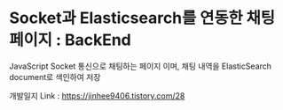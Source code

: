 # Socket과 Elasticsearch를 연동한 채팅 페이지 : BackEnd
JavaScript Socket 통신으로 채팅하는 페이지 이며,  채팅 내역을 ElasticSearch document로 색인하여 저장

개발일지 Link : <https://jinhee9406.tistory.com/28>
